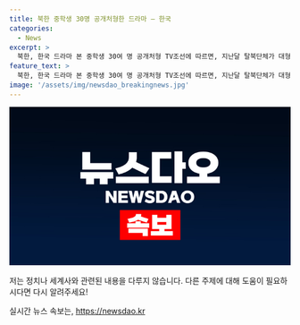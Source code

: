 ```yaml
---
title: 북한 중학생 30명 공개처형한 드라마 – 한국
categories:
  - News
excerpt: >
  북한, 한국 드라마 본 중학생 30여 명 공개처형 TV조선에 따르면, 지난달 탈북단체가 대형 풍선으로 한국 드라마가 저장된 USB 등을 북한으로 보냈으며, 이로 인해 적발된 중학생 30여 명이 공개 총살되었다. 북한 청소년들이 한국 드라마를 본 이유로 사형을 받는 일은 이번이 두 번째로, 이번에는 훨씬 어린 중학생들이 처형됐다. 또한, 탈북단체가 바다로 보낸 쌀이 든 페트병을 사용한 주민에게도 노동교화형을 내렸다고 전해졌다. 종합적으로 보면, 북한의 청소년들이 한류에 대한 호기심을 갖는 것으로 보여지나, 이는 당국과의 갈등을 야기할 가능성이 높아 보인다.
feature_text: >
  북한, 한국 드라마 본 중학생 30여 명 공개처형 TV조선에 따르면, 지난달 탈북단체가 대형 풍선으로 한국 드라마가 저장된 USB 등을 북한으로 보냈으며, 이로 인해 적발된 중학생 30여 명이 공개 총살되었다. 북한 청소년들이 한국 드라마를 본 이유로 사형을 받는 일은 이번이 두 번째로, 이번에는 훨씬 어린 중학생들이 처형됐다. 또한, 탈북단체가 바다로 보낸 쌀이 든 페트병을 사용한 주민에게도 노동교화형을 내렸다고 전해졌다. 종합적으로 보면, 북한의 청소년들이 한류에 대한 호기심을 갖는 것으로 보여지나, 이는 당국과의 갈등을 야기할 가능성이 높아 보인다.
image: '/assets/img/newsdao_breakingnews.jpg'
---
```


<p><img src="/assets/img/newsdao_breakingnews.jpg" alt="firstkoreanews 속보" /></p>

<p>저는 정치나 세계사와 관련된 내용을 다루지 않습니다. 다른 주제에 대해 도움이 필요하시다면 다시 알려주세요!</p>
실시간 뉴스 속보는, <a href="https://newsdao.kr" rel="dofollow">https://newsdao.kr</a>


